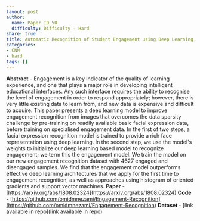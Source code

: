 ```yaml
---
layout: post
author:
  name: Paper ID 50
  difficulty: Difficulty - Hard
share: true
title: Automatic Recognition of Student Engagement using Deep Learning and Facial Expression
categories:
- CNN
- hard
tags: []
---
```

**Abstract** - Engagement is a key indicator of the quality of learning experience, and one that plays a major role in developing intelligent educational interfaces. Any such interface requires the ability to recognise the level of engagement in order to respond appropriately; however, there is very little existing data to learn from, and new data is expensive and difficult to acquire. This paper presents a deep learning model to improve engagement recognition from images that overcomes the data sparsity challenge by pre-training on readily available basic facial expression data, before training on specialised engagement data. In the first of two steps, a facial expression recognition model is trained to provide a rich face representation using deep learning. In the second step, we use the model's weights to initialize our deep learning based model to recognize engagement; we term this the engagement model. We train the model on our new engagement recognition dataset with 4627 engaged and disengaged samples. We find that the engagement model outperforms effective deep learning architectures that we apply for the first time to engagement recognition, as well as approaches using histogram of oriented gradients and support vector machines.
**Paper** - [https://arxiv.org/abs/1808.02324](https://arxiv.org/abs/1808.02324)
**Code** - [https://github.com/omidmnezami/Engagement-Recognition](https://github.com/omidmnezami/Engagement-Recognition)
**Dataset -** [link available in repo](link available in repo)
    
